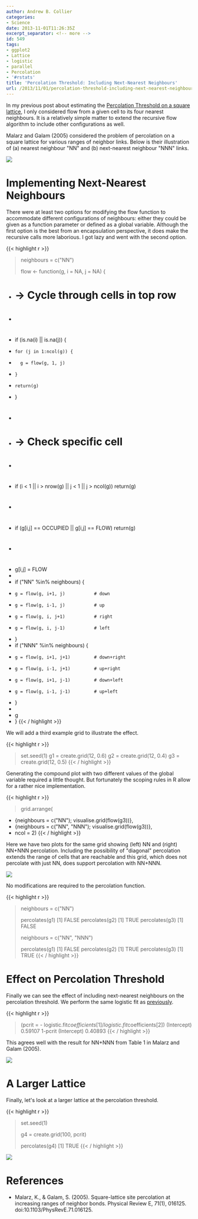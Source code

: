 ```yaml
---
author: Andrew B. Collier
categories:
- Science
date: 2013-11-01T11:26:35Z
excerpt_separator: <!-- more -->
id: 549
tags:
- ggplot2
- Lattice
- logistic
- parallel
- Percolation
- '#rstats'
title: 'Percolation Threshold: Including Next-Nearest Neighbours'
url: /2013/11/01/percolation-threshold-including-next-nearest-neighbours/
---
```


In my previous post about estimating the [Percolation Threshold on a square lattice](http://www.exegetic.biz/blog/2013/10/percolation-threshold-on-a-square-lattice/), I only considered flow from a given cell to its four nearest neighbours. It is a relatively simple matter to extend the recursive flow algorithm to include other configurations as well.

Malarz and Galam (2005) considered the problem of percolation on a square lattice for various ranges of neighbor links. Below is their illustration of (a) nearest neighbour "NN" and (b) next-nearest neighbour "NNN" links.

<img src="{{ site.baseurl }}/static/img/2013/10/malarz-neighbours.png">

# Implementing Next-Nearest Neighbours

There were at least two options for modifying the flow function to accommodate different configurations of neighbours: either they could be given as a function parameter or defined as a global variable. Although the first option is the best from an encapsulation perspective, it does make the recursive calls more laborious. I got lazy and went with the second option.

{{< highlight r >}}
> neighbours = c("NN")
> 
> flow <- function(g, i = NA, j = NA) {
+   # -> Cycle through cells in top row
+   #
+   if (is.na(i) || is.na(j)) {
+     for (j in 1:ncol(g)) {
+       g = flow(g, 1, j)
+     }
+     return(g)
+   }
+   #
+   # -> Check specific cell
+   #
+   if (i < 1 || i > nrow(g) || j < 1 || j > ncol(g)) return(g)
+   #
+   if (g[i,j] == OCCUPIED || g[i,j] == FLOW) return(g)
+   #
+   g[i,j] = FLOW
+   
+   if ("NN" %in% neighbours) {
+     g = flow(g, i+1, j)           # down
+     g = flow(g, i-1, j)           # up
+     g = flow(g, i, j+1)           # right
+     g = flow(g, i, j-1)           # left
+   }
+   if ("NNN" %in% neighbours) {
+     g = flow(g, i+1, j+1)         # down+right
+     g = flow(g, i-1, j+1)         # up+right
+     g = flow(g, i+1, j-1)         # down+left
+     g = flow(g, i-1, j-1)         # up+left
+   }
+   
+   g
+ }
{{< / highlight >}}

We will add a third example grid to illustrate the effect.

{{< highlight r >}}
> set.seed(1)
> g1 = create.grid(12, 0.6)
> g2 = create.grid(12, 0.4)
> g3 = create.grid(12, 0.5)
{{< / highlight >}}

Generating the compound plot with two different values of the global variable required a little thought. But fortunately the scoping rules in R allow for a rather nice implementation.

{{< highlight r >}}
> grid.arrange(
+   {neighbours = c("NN"); visualise.grid(flow(g3))},
+   {neighbours = c("NN", "NNN"); visualise.grid(flow(g3))},
+   ncol = 2)
{{< / highlight >}}

Here we have two plots for the same grid showing (left) NN and (right) NN+NNN percolation. Including the possibility of "diagonal" percolation extends the range of cells that are reachable and this grid, which does not percolate with just NN, does support percolation with NN+NNN.

<img src="{{ site.baseurl }}/static/img/2013/10/grids-NN-NNN-flow.png">

No modifications are required to the percolation function.

{{< highlight r >}}
> neighbours = c("NN")
> 
> percolates(g1)
[1] FALSE
> percolates(g2)
[1] TRUE
> percolates(g3)
[1] FALSE
> 
> neighbours = c("NN", "NNN")
> 
> percolates(g1)
[1] FALSE
> percolates(g2)
[1] TRUE
> percolates(g3)
[1] TRUE
{{< / highlight >}}

# Effect on Percolation Threshold

Finally we can see the effect of including next-nearest neighbours on the percolation threshold. We perform the same logistic fit as [previously](http://www.exegetic.biz/blog/2013/10/percolation-threshold-on-a-square-lattice/).

{{< highlight r >}}
> (pcrit = - logistic.fit$coefficients[1] / logistic.fit$coefficients[2])
(Intercept) 
    0.59107 
> 1-pcrit
(Intercept) 
    0.40893
{{< / highlight >}}

This agrees well with the result for NN+NNN from Table 1 in Malarz and Galam (2005).

<img src="{{ site.baseurl }}/static/img/2013/10/percolation-probability-threshold-NN-NNN.png">

# A Larger Lattice

Finally, let's look at a larger lattice at the percolation threshold.

{{< highlight r >}}
> set.seed(1)
>
> g4 = create.grid(100, pcrit)
>
> percolates(g4)
[1] TRUE
{{< / highlight >}}

<img src="{{ site.baseurl }}/static/img/2013/11/grid-100-NN-NNN-flow.png">

# References

* Malarz, K., & Galam, S. (2005). Square-lattice site percolation at increasing ranges of neighbor bonds. Physical Review E, 71(1), 016125. doi:10.1103/PhysRevE.71.016125.